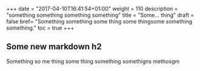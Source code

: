 +++
date = "2017-04-10T16:41:54+01:00"
weight = 110
description = "something something something something"
title = "Some... thing"
draft = false
bref= "Something something some thing some thingsome something something."
toc = true
+++

## Some new markdown h2

Something so me thing some thing something somethigns methosgm